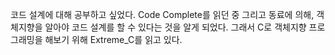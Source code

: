 코드 설계에 대해 공부하고 싶었다.
Code Complete를 읽던 중 그리고 동료에 의해, 객체지향을 알아야 코드 설계를 할 수 있다는 것을 알게 되었다.
그래서 C로 객체지향 프로그래밍을 해보기 위해 Extreme_C를 읽고 있다.
